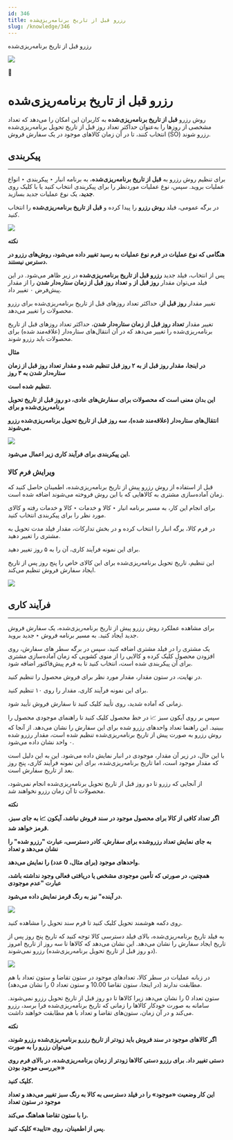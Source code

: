```yaml
---
id: 346
title: رزرو قبل از تاریخ برنامه‌ریزی‌شده
slug: /knowledge/346
---
```



 

رزرو قبل از تاریخ برنامه‌ریزی‌شده

 

![](https://odoofarsi.com/web/image/4273?access_token=758ed00a-51be-44b6-a98e-ee34230ae391)

📖

# رزرو قبل از تاریخ برنامه‌ریزی‌شده

روش رزرو **قبل از تاریخ برنامه‌ریزی‌شده** به کاربران این امکان را می‌دهد که تعداد مشخصی از روزها را به‌عنوان حداکثر تعداد روز قبل از تاریخ تحویل برنامه‌ریزی‌شده انتخاب کنند، تا در آن زمان کالاهای موجود در یک سفارش فروش (SO) رزرو شوند.

## **پیکربندی**

---

برای تنظیم روش رزرو به **قبل از تاریخ برنامه‌ریزی‌شده**، به برنامه انبار ‣ پیکربندی ‣ انواع عملیات بروید. سپس، نوع عملیات موردنظر را برای پیکربندی انتخاب کنید یا با کلیک روی **جدید**، یک نوع عملیات جدید بسازید.

در برگه عمومی، فیلد **روش رزرو** را پیدا کرده و **قبل از تاریخ برنامه‌ریزی‌شده** را انتخاب کنید.

![](https://odoofarsi.com/web/image/7050-15e0dea3/Screen%20Shot%202024-11-02%20at%204.02.00%20PM.png?access_token=f5e11de5-91a7-4eb3-b37e-7ac22f3e8287)

**نکته**

**هنگامی که نوع عملیات در فرم نوع عملیات به رسید تغییر داده می‌شود، روش‌های رزرو در دسترس نیستند.**

پس از انتخاب، فیلد جدید **رزرو قبل از تاریخ برنامه‌ریزی‌شده** در زیر ظاهر می‌شود. در این فیلد می‌توان مقدار **روز قبل از** و **تعداد روز قبل از زمان ستاره‌دار شدن** را از مقدار پیش‌فرض ۰ تغییر داد.

تغییر مقدار ****روز قبل از****، حداکثر تعداد روزهای قبل از تاریخ برنامه‌ریزی‌شده برای رزرو محصولات را تغییر می‌دهد.

تغییر مقدار **تعداد روز قبل از زمان ستاره‌دار شدن**، حداکثر تعداد روزهای قبل از تاریخ برنامه‌ریزی‌شده را تغییر می‌دهد که در آن انتقال‌های ستاره‌دار (علاقه‌مند شده) برای محصولات باید رزرو شوند.

**مثال**

**در اینجا، مقدار روز قبل از​ به ۲ روز قبل تنظیم شده و مقدار تعداد روز قبل از زمان ستاره‌دار شدن به ۳ روز**

**تنظیم شده است.**

**این بدان معنی است که محصولات برای سفارش‌های عادی، دو روز قبل از تاریخ تحویل برنامه‌ریزی‌شده و برای**

**انتقال‌های ستاره‌دار (علاقه‌مند شده)، سه روز قبل از تاریخ تحویل برنامه‌ریزی‌شده رزرو می‌شوند.**

![](https://odoofarsi.com/web/image/7051-d719c289/image.png?access_token=04ecf1bd-6d77-4e9e-ae04-2e6bd98823f8)

**این پیکربندی برای فرآیند کاری زیر اعمال می‌شود.**

### **ویرایش فرم کالا**

قبل از استفاده از روش رزرو پیش از تاریخ برنامه‌ریزی‌شده، اطمینان حاصل کنید که زمان آماده‌سازی مشتری به کالاهایی که با این روش فروخته می‌شوند اضافه شده است.

برای انجام این کار، به مسیر برنامه انبار ‣ کالا و خدمات ‣ کالا و خدمات رفته و کالای مورد نظر را برای پیکربندی انتخاب کنید.

در فرم کالا، برگه انبار را انتخاب کرده و در بخش تدارکات، مقدار فیلد مدت تحویل به مشتری را تغییر دهید.

برای این نمونه فرآیند کاری، آن را به ۵ روز تغییر دهید.

این تنظیم، تاریخ تحویل برنامه‌ریزی‌شده برای این کالای خاص را پنج روز پس از تاریخ ایجاد سفارش فروش تنظیم می‌کند.

![](https://odoofarsi.com/web/image/7052-70e4ace5/Screen%20Shot%202024-11-02%20at%204.33.05%20PM.png?access_token=af474999-5205-4cd3-87ff-04514b293238)

## **فرآیند کاری**

---

برای مشاهده عملکرد روش رزرو پیش از تاریخ برنامه‌ریزی‌شده، یک سفارش فروش جدید ایجاد کنید. به مسیر برنامه فروش ‣ جدید بروید.

یک مشتری را در فیلد مشتری اضافه کنید، سپس در برگه سطر های سفارش، روی افزودن محصول کلیک کرده و کالایی را از منوی کشویی که زمان آماده‌سازی مشتری برای آن پیکربندی شده است، انتخاب کنید تا به فرم پیش‌فاکتور اضافه شود.

در نهایت، در ستون مقدار، مقدار مورد نظر برای فروش محصول را تنظیم کنید.

برای این نمونه فرآیند کاری، مقدار را روی ۱۰ تنظیم کنید.

زمانی که آماده شدید، روی تأیید کلیک کنید تا سفارش فروش تأیید شود.

سپس بر روی آیکون سبز 📈 در خط محصول کلیک کنید تا راهنمای موجودی محصول را ببینید. این راهنما تعداد واحدهای رزرو شده برای این سفارش را نشان می‌دهد. از آنجا که روش رزرو به صورت پیش از تاریخ برنامه‌ریزی‌شده تنظیم شده است، مقدار رزرو شده ۰ واحد نشان داده می‌شود.

با این حال، در زیر آن مقدار، موجودی در انبار نمایش داده می‌شود. این به این دلیل است که مقدار موجود است، اما تاریخ برنامه‌ریزی‌شده، برای این نمونه فرآیند کاری، پنج روز بعد از تاریخ سفارش است.

از آنجایی که رزرو تا دو روز قبل از تاریخ تحویل برنامه‌ریزی‌شده انجام نمی‌شود، محصولات تا آن زمان رزرو نخواهند شد.

**نکته**

**اگر تعداد کافی از کالا برای محصول موجود در سند فروش نباشد، آیکون 📈 به جای سبز، قرمز خواهد شد.**

**به جای نمایش تعداد رزروشده برای سفارش، کادر دسترسی، عبارت "رزرو شده" را نشان می‌دهد و تعداد**

**واحدهای موجود (برای مثال، 0 عدد) را نمایش می‌دهد.**

**همچنین، در صورتی که تأمین موجودی مشخص یا دریافتی فعالی وجود نداشته باشد، عبارت "عدم موجودی**

**در آینده" نیز به رنگ قرمز نمایش داده می‌شود.**

![](https://odoofarsi.com/web/image/7053-7ba26fbb/image.png?access_token=754ed4ea-c70d-407a-a7da-7573a11b0dae)

روی دکمه هوشمند تحویل کلیک کنید تا فرم سند تحویل را مشاهده کنید.

به فیلد تاریخ برنامه‌ریزی‌شده، بالای فیلد دسترسی کالا توجه کنید که تاریخ پنج روز پس از تاریخ ایجاد سفارش را نشان می‌دهد. این نشان می‌دهد که کالاها تا سه روز از تاریخ امروز (دو روز قبل از تاریخ تحویل برنامه‌ریزی‌شده) رزرو نمی‌شوند.

![](https://odoofarsi.com/web/image/7054-b675d731/image.png?access_token=c4a10294-a8d6-4327-873a-a9610cb2a169)

در زبانه عملیات در سطر کالا، تعدادهای موجود در ستون تقاضا و ستون تعداد با هم مطابقت ندارند (در اینجا، ستون تقاضا 10.00 و ستون تعداد 0 را نشان می‌دهد).

ستون تعداد 0 را نشان می‌دهد زیرا کالاها تا دو روز قبل از تاریخ تحویل رزرو نمی‌شوند. سامانه به صورت خودکار کالاها را زمانی که تاریخ برنامه‌ریزی‌شده فرا برسد، رزرو می‌کند و در آن زمان، ستون‌های تقاضا و تعداد با هم مطابقت خواهند داشت.

**نکته**

**اگر کالاهای موجود در سند فروش باید زودتر از تاریخ رزرو برنامه‌ریزی‌شده رزرو شوند، می‌توان رزرو را به صورت**

**دستی تغییر داد. برای رزرو دستی کالاها زودتر از زمان برنامه‌ریزی‌شده، در بالای فرم روی «بررسی موجود بودن»**

**کلیک کنید.**

**این کار وضعیت «موجود» را در فیلد دسترسی به کالا به رنگ سبز تغییر می‌دهد و تعداد موجود در ستون تعداد**

**را با ستون تقاضا هماهنگ می‌کند.**

**پس از اطمینان، روی «تایید» کلیک کنید.**